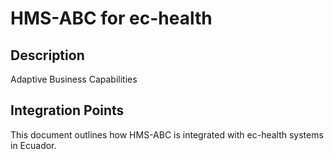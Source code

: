 # HMS-ABC for ec-health

## Description

Adaptive Business Capabilities

## Integration Points

This document outlines how HMS-ABC is integrated with ec-health systems in Ecuador.
